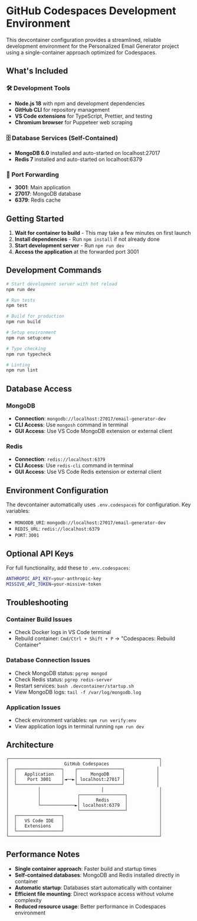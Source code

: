 # GitHub Codespaces Development Environment

This devcontainer configuration provides a streamlined, reliable development environment for the Personalized Email Generator project using a single-container approach optimized for Codespaces.

## What's Included

### 🛠️ Development Tools
- **Node.js 18** with npm and development dependencies
- **GitHub CLI** for repository management
- **VS Code extensions** for TypeScript, Prettier, and testing
- **Chromium browser** for Puppeteer web scraping

### 🗄️ Database Services (Self-Contained)
- **MongoDB 6.0** installed and auto-started on localhost:27017
- **Redis 7** installed and auto-started on localhost:6379

### 🔌 Port Forwarding
- **3001**: Main application
- **27017**: MongoDB database
- **6379**: Redis cache

## Getting Started

1. **Wait for container to build** - This may take a few minutes on first launch
2. **Install dependencies** - Run `npm install` if not already done
3. **Start development server** - Run `npm run dev`
4. **Access the application** at the forwarded port 3001

## Development Commands

```bash
# Start development server with hot reload
npm run dev

# Run tests
npm test

# Build for production
npm run build

# Setup environment
npm run setup:env

# Type checking
npm run typecheck

# Linting
npm run lint
```

## Database Access

### MongoDB
- **Connection**: `mongodb://localhost:27017/email-generator-dev`
- **CLI Access**: Use `mongosh` command in terminal
- **GUI Access**: Use VS Code MongoDB extension or external client

### Redis
- **Connection**: `redis://localhost:6379`
- **CLI Access**: Use `redis-cli` command in terminal
- **GUI Access**: Use VS Code Redis extension or external client

## Environment Configuration

The devcontainer automatically uses `.env.codespaces` for configuration. Key variables:

- `MONGODB_URI`: `mongodb://localhost:27017/email-generator-dev`
- `REDIS_URL`: `redis://localhost:6379`  
- `PORT`: `3001`

## Optional API Keys

For full functionality, add these to `.env.codespaces`:

```bash
ANTHROPIC_API_KEY=your-anthropic-key
MISSIVE_API_TOKEN=your-missive-token
```

## Troubleshooting

### Container Build Issues
- Check Docker logs in VS Code terminal
- Rebuild container: `Cmd/Ctrl + Shift + P` → "Codespaces: Rebuild Container"

### Database Connection Issues
- Check MongoDB status: `pgrep mongod`
- Check Redis status: `pgrep redis-server`
- Restart services: `bash .devcontainer/startup.sh`
- View MongoDB logs: `tail -f /var/log/mongodb.log`

### Application Issues
- Check environment variables: `npm run verify:env`
- View application logs in terminal running `npm run dev`

## Architecture

```
┌─────────────────────────────────────────────────────────┐
│                     GitHub Codespaces                   │
│  ┌─────────────────┐    ┌─────────────────┐            │
│  │   Application   │    │     MongoDB     │            │
│  │    Port 3001    │◄──►│ localhost:27017 │            │
│  └─────────────────┘    └─────────────────┘            │
│           │                       │                     │
│           │              ┌─────────────────┐            │
│           │              │      Redis      │            │
│           └─────────────►│ localhost:6379  │            │
│                          └─────────────────┘            │
│  ┌─────────────────┐                                    │
│  │   VS Code IDE   │                                    │
│  │   Extensions    │                                    │
│  └─────────────────┘                                    │
└─────────────────────────────────────────────────────────┘
```

## Performance Notes

- **Single container approach**: Faster build and startup times
- **Self-contained databases**: MongoDB and Redis installed directly in container
- **Automatic startup**: Databases start automatically with container
- **Efficient file mounting**: Direct workspace access without volume complexity
- **Reduced resource usage**: Better performance in Codespaces environment